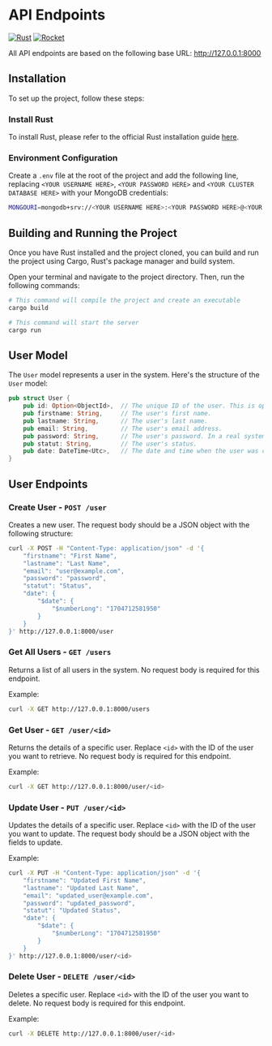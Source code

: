 # API Endpoints

[![Rust](https://img.shields.io/badge/Rust-000000?style=for-the-badge&logo=rust&logoColor=white)](https://www.rust-lang.org/)
[![Rocket](https://img.shields.io/badge/Rocket-000000?style=for-the-badge&logo=rocket&logoColor=white)](https://rocket.rs/)

All API endpoints are based on the following base URL: http://127.0.0.1:8000

## Installation

To set up the project, follow these steps:

### Install Rust

To install Rust, please refer to the official Rust installation guide [here](https://www.rust-lang.org/tools/install).

### Environment Configuration

Create a `.env` file at the root of the project and add the following line, replacing `<YOUR USERNAME HERE>`, `<YOUR PASSWORD HERE>` and `<YOUR CLUSTER DATABASE HERE>` with your MongoDB credentials:

```bash
MONGOURI=mongodb+srv://<YOUR USERNAME HERE>:<YOUR PASSWORD HERE>@<YOUR CLUSTER DATABASE HERE>?retryWrites=true&w=majority
```

## Building and Running the Project

Once you have Rust installed and the project cloned, you can build and run the project using Cargo, Rust's package manager and build system.

Open your terminal and navigate to the project directory. Then, run the following commands:

```bash
# This command will compile the project and create an executable
cargo build

# This command will start the server
cargo run
```

## User Model

The `User` model represents a user in the system. Here's the structure of the `User` model:

```rust
pub struct User {
    pub id: Option<ObjectId>,  // The unique ID of the user. This is optional because MongoDB will automatically assign an ID when a user is created.
    pub firstname: String,     // The user's first name.
    pub lastname: String,      // The user's last name.
    pub email: String,         // The user's email address.
    pub password: String,      // The user's password. In a real system, this would be hashed and salted for security.
    pub statut: String,        // The user's status.
    pub date: DateTime<Utc>,   // The date and time when the user was created. Should be number long
}
```

## User Endpoints

### Create User - `POST /user`

Creates a new user. The request body should be a JSON object with the following structure:

```bash
curl -X POST -H "Content-Type: application/json" -d '{
    "firstname": "First Name",
    "lastname": "Last Name",
    "email": "user@example.com",
    "password": "password",
    "statut": "Status",
    "date": {
        "$date": {
            "$numberLong": "1704712581950"
        }
    }
}' http://127.0.0.1:8000/user
```

### Get All Users - `GET /users`

Returns a list of all users in the system. No request body is required for this endpoint.

Example:

```bash
curl -X GET http://127.0.0.1:8000/users
```

### Get User - `GET /user/<id>`

Returns the details of a specific user. Replace `<id>` with the ID of the user you want to retrieve. No request body is required for this endpoint.

Example:

```bash
curl -X GET http://127.0.0.1:8000/user/<id>
```

### Update User - `PUT /user/<id>`

Updates the details of a specific user. Replace `<id>` with the ID of the user you want to update. The request body should be a JSON object with the fields to update.

Example:

```bash
curl -X PUT -H "Content-Type: application/json" -d '{
    "firstname": "Updated First Name",
    "lastname": "Updated Last Name",
    "email": "updated_user@example.com",
    "password": "updated_password",
    "statut": "Updated Status",
    "date": {
        "$date": {
            "$numberLong": "1704712581950"
        }
    }
}' http://127.0.0.1:8000/user/<id>
```

### Delete User - `DELETE /user/<id>`

Deletes a specific user. Replace `<id>` with the ID of the user you want to delete. No request body is required for this endpoint.

Example:

```bash
curl -X DELETE http://127.0.0.1:8000/user/<id>
```
